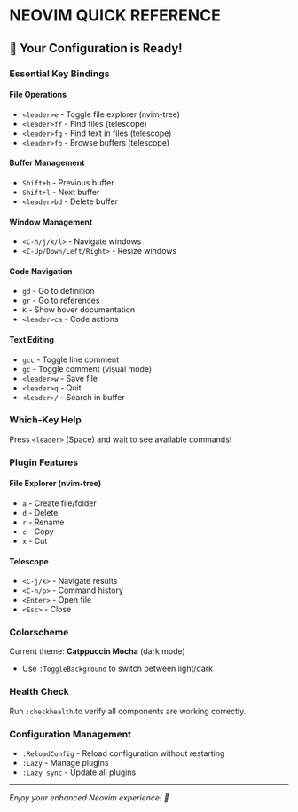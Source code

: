 # NEOVIM QUICK REFERENCE

## 🚀 Your Configuration is Ready!

### Essential Key Bindings

#### File Operations

- `<leader>e` - Toggle file explorer (nvim-tree)
- `<leader>ff` - Find files (telescope)
- `<leader>fg` - Find text in files (telescope)
- `<leader>fb` - Browse buffers (telescope)

#### Buffer Management

- `Shift+h` - Previous buffer
- `Shift+l` - Next buffer
- `<leader>bd` - Delete buffer

#### Window Management

- `<C-h/j/k/l>` - Navigate windows
- `<C-Up/Down/Left/Right>` - Resize windows

#### Code Navigation

- `gd` - Go to definition
- `gr` - Go to references
- `K` - Show hover documentation
- `<leader>ca` - Code actions

#### Text Editing

- `gcc` - Toggle line comment
- `gc` - Toggle comment (visual mode)
- `<leader>w` - Save file
- `<leader>q` - Quit
- `<leader>/` - Search in buffer

### Which-Key Help

Press `<leader>` (Space) and wait to see available commands!

### Plugin Features

#### File Explorer (nvim-tree)

- `a` - Create file/folder
- `d` - Delete
- `r` - Rename
- `c` - Copy
- `x` - Cut

#### Telescope

- `<C-j/k>` - Navigate results
- `<C-n/p>` - Command history
- `<Enter>` - Open file
- `<Esc>` - Close

### Colorscheme

Current theme: **Catppuccin Mocha** (dark mode)

- Use `:ToggleBackground` to switch between light/dark

### Health Check

Run `:checkhealth` to verify all components are working correctly.

### Configuration Management

- `:ReloadConfig` - Reload configuration without restarting
- `:Lazy` - Manage plugins
- `:Lazy sync` - Update all plugins

---

_Enjoy your enhanced Neovim experience! 🎉_
